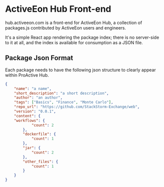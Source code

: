ActiveEon Hub Front-end
========================

hub.activeeon.com is a front-end for ActiveEon Hub, a collection of packages.js contributed by ActiveEon users and engineers.

It's a simple React app rendering the package index; there is no server-side to it at all, and the index is available for consumption as a JSON file.



## Package Json Format

Each package needs to have the following json structure to clearly appear within ProActive Hub.

```json
{
    "name": "a name",
    "short_description": "a short description", 
    "author": "an author",
    "tags": ["Basics", "Finance", "Monte Carlo"],
    "repo_url": "https://github.com/StackStorm-Exchange/web",
    "version": "0.0.1",
    "content": {
    "workflows": {
            "count": 2
        },
        "dockerfile": {
            "count": 1
        },
        "jar": {
            "count": 2
        },
        "other_files": {
            "count": 1
        }
    }
}
```
